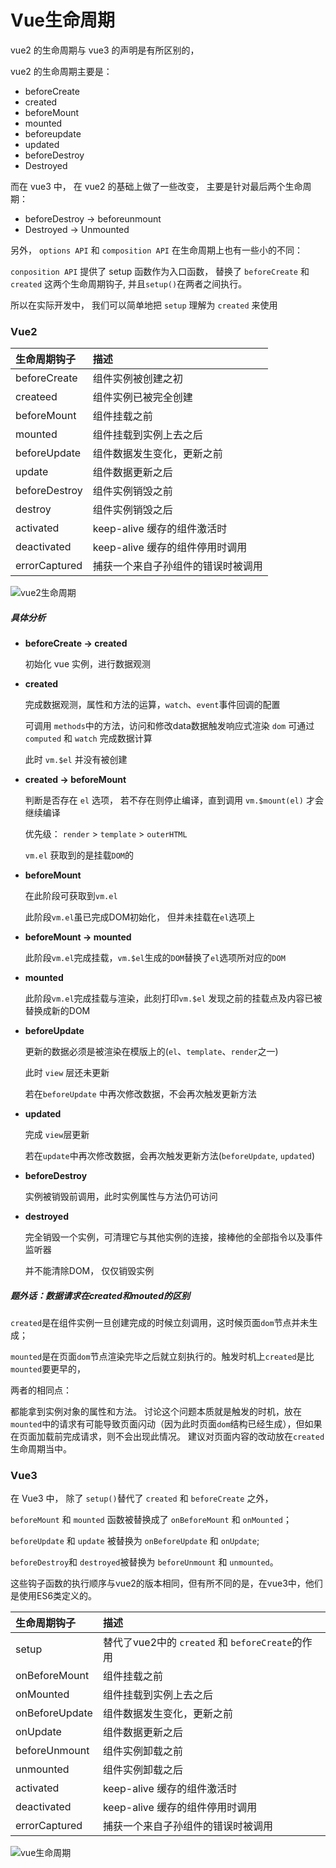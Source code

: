 # Vue生命周期

vue2 的生命周期与 vue3 的声明是有所区别的，

vue2 的生命周期主要是：

- beforeCreate
- created
- beforeMount
- mounted
- beforeupdate
- updated
- beforeDestroy
- Destroyed

而在 vue3 中， 在 vue2 的基础上做了一些改变， 主要是针对最后两个生命周期：

- beforeDestroy -> beforeunmount
- Destroyed -> Unmounted

另外， `options API` 和 `composition API` 在生命周期上也有一些小的不同：

`conposition API` 提供了 setup 函数作为入口函数， 替换了 `beforeCreate` 和 `created` 这两个生命周期钩子, 并且`setup()`在两者之间执行。

所以在实际开发中， 我们可以简单地把 `setup` 理解为 `created` 来使用

### Vue2

|生命周期钩子|描述|
|:--|:--|
|beforeCreate|组件实例被创建之初|
|createed|组件实例已被完全创建|
|beforeMount|组件挂载之前|
|mounted|组件挂载到实例上去之后|
|beforeUpdate|组件数据发生变化，更新之前|
|update|组件数据更新之后|
|beforeDestroy|组件实例销毁之前|
|destroy|组件实例销毁之后|
|activated|keep-alive 缓存的组件激活时|
|deactivated|keep-alive 缓存的组件停用时调用|
|errorCaptured|捕获一个来自子孙组件的错误时被调用|

![vue2生命周期](/svg/vue2生命周期.svg)

##### 具体分析

- **beforeCreate -> created**
  
  初始化 vue 实例，进行数据观测

- **created**

  完成数据观测，属性和方法的运算，`watch`、`event`事件回调的配置

  可调用 `methods`中的方法，访问和修改data数据触发响应式渲染 `dom` 可通过 `computed` 和 `watch` 完成数据计算

  此时 `vm.$el` 并没有被创建

- **created -> beforeMount**

  判断是否存在 `el` 选项， 若不存在则停止编译，直到调用 `vm.$mount(el)` 才会继续编译

  优先级： `render` > `template` > `outerHTML`

  `vm.el` 获取到的是挂载`DOM`的

- **beforeMount**

  在此阶段可获取到`vm.el`

  此阶段`vm.el`虽已完成DOM初始化， 但并未挂载在`el`选项上

- **beforeMount -> mounted**

  此阶段`vm.el`完成挂载，`vm.$el`生成的`DOM`替换了`el`选项所对应的`DOM`

- **mounted**

  此阶段`vm.el`完成挂载与渲染，此刻打印`vm.$el` 发现之前的挂载点及内容已被替换成新的DOM

- **beforeUpdate**

  更新的数据必须是被渲染在模版上的(`el`、`template`、`render`之一)

  此时 `view` 层还未更新

  若在`beforeUpdate` 中再次修改数据，不会再次触发更新方法

- **updated**

  完成 `view`层更新

  若在`update`中再次修改数据，会再次触发更新方法(`beforeUpdate`, `updated`)

- **beforeDestroy**

  实例被销毁前调用，此时实例属性与方法仍可访问

- **destroyed**
  
  完全销毁一个实例，可清理它与其他实例的连接，接棒他的全部指令以及事件监听器

  并不能清除DOM， 仅仅销毁实例

##### 题外话：数据请求在created和mouted的区别

`created`是在组件实例一旦创建完成的时候立刻调用，这时候页面`dom`节点并未生成；

`mounted`是在页面`dom`节点渲染完毕之后就立刻执行的。触发时机上`created`是比`mounted`要更早的，

两者的相同点：

都能拿到实例对象的属性和方法。 讨论这个问题本质就是触发的时机，放在`mounted`中的请求有可能导致页面闪动（因为此时页面`dom`结构已经生成），但如果在页面加载前完成请求，则不会出现此情况。
建议对页面内容的改动放在`created`生命周期当中。

### Vue3

在 Vue3 中， 除了 `setup()`替代了 `created` 和 `beforeCreate` 之外，

`beforeMount` 和 `mounted` 函数被替换成了 `onBeforeMount` 和 `onMounted`；

`beforeUpdate` 和 `update` 被替换为 `onBeforeUpdate` 和 `onUpdate`;  

`beforeDestroy`和 `destroyed`被替换为 `beforeUnmount` 和 `unmounted`。

这些钩子函数的执行顺序与vue2的版本相同，但有所不同的是，在vue3中，他们是使用ES6类定义的。

|生命周期钩子|描述|
|:--|:--|
|setup|替代了vue2中的 `created` 和 `beforeCreate`的作用|
|onBeforeMount|组件挂载之前|
|onMounted|组件挂载到实例上去之后|
|onBeforeUpdate|组件数据发生变化，更新之前|
|onUpdate|组件数据更新之后|
|beforeUnmount|组件实例卸载之前|
|unmounted|组件实例卸载之后|
|activated|keep-alive 缓存的组件激活时|
|deactivated|keep-alive 缓存的组件停用时调用|
|errorCaptured|捕获一个来自子孙组件的错误时被调用|

![vue生命周期](/svg/vue生命周期.svg)

